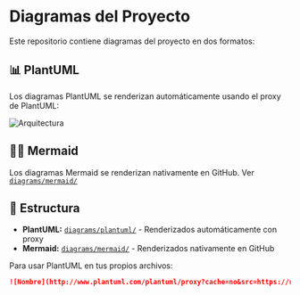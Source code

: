# Diagramas del Proyecto

Este repositorio contiene diagramas del proyecto en dos formatos:

## 📊 PlantUML

Los diagramas PlantUML se renderizan automáticamente usando el proxy de PlantUML:

![Arquitectura](http://www.plantuml.com/plantuml/proxy?cache=no&src=https://raw.githubusercontent.com/chepino/PropuestaMariano/main/diagrams/plantuml/arquitectura.puml)

## 🧜‍♀️ Mermaid

Los diagramas Mermaid se renderizan nativamente en GitHub. Ver [`diagrams/mermaid/`](./diagrams/mermaid/)

## 📁 Estructura

- **PlantUML:** [`diagrams/plantuml/`](./diagrams/plantuml/) - Renderizados automáticamente con proxy
- **Mermaid:** [`diagrams/mermaid/`](./diagrams/mermaid/) - Renderizados nativamente en GitHub

Para usar PlantUML en tus propios archivos:
```markdown
![Nombre](http://www.plantuml.com/plantuml/proxy?cache=no&src=https://raw.githubusercontent.com/USUARIO/REPO/main/ARCHIVO.puml)
```